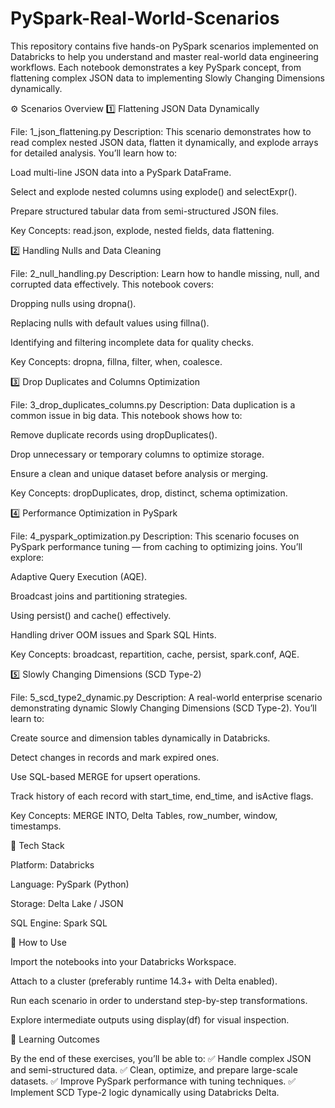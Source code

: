 # PySpark-Real-World-Scenarios


This repository contains five hands-on PySpark scenarios implemented on Databricks to help you understand and master real-world data engineering workflows.
Each notebook demonstrates a key PySpark concept, from flattening complex JSON data to implementing Slowly Changing Dimensions dynamically.

⚙️ Scenarios Overview
1️⃣ Flattening JSON Data Dynamically

File: 1_json_flattening.py
Description:
This scenario demonstrates how to read complex nested JSON data, flatten it dynamically, and explode arrays for detailed analysis.
You’ll learn how to:

Load multi-line JSON data into a PySpark DataFrame.

Select and explode nested columns using explode() and selectExpr().

Prepare structured tabular data from semi-structured JSON files.

Key Concepts: read.json, explode, nested fields, data flattening.

2️⃣ Handling Nulls and Data Cleaning

File: 2_null_handling.py
Description:
Learn how to handle missing, null, and corrupted data effectively.
This notebook covers:

Dropping nulls using dropna().

Replacing nulls with default values using fillna().

Identifying and filtering incomplete data for quality checks.

Key Concepts: dropna, fillna, filter, when, coalesce.

3️⃣ Drop Duplicates and Columns Optimization

File: 3_drop_duplicates_columns.py
Description:
Data duplication is a common issue in big data. This notebook shows how to:

Remove duplicate records using dropDuplicates().

Drop unnecessary or temporary columns to optimize storage.

Ensure a clean and unique dataset before analysis or merging.

Key Concepts: dropDuplicates, drop, distinct, schema optimization.

4️⃣ Performance Optimization in PySpark

File: 4_pyspark_optimization.py
Description:
This scenario focuses on PySpark performance tuning — from caching to optimizing joins.
You’ll explore:

Adaptive Query Execution (AQE).

Broadcast joins and partitioning strategies.

Using persist() and cache() effectively.

Handling driver OOM issues and Spark SQL Hints.

Key Concepts: broadcast, repartition, cache, persist, spark.conf, AQE.

5️⃣ Slowly Changing Dimensions (SCD Type-2)

File: 5_scd_type2_dynamic.py
Description:
A real-world enterprise scenario demonstrating dynamic Slowly Changing Dimensions (SCD Type-2).
You’ll learn to:

Create source and dimension tables dynamically in Databricks.

Detect changes in records and mark expired ones.

Use SQL-based MERGE for upsert operations.

Track history of each record with start_time, end_time, and isActive flags.

Key Concepts: MERGE INTO, Delta Tables, row_number, window, timestamps.

🧩 Tech Stack

Platform: Databricks

Language: PySpark (Python)

Storage: Delta Lake / JSON

SQL Engine: Spark SQL

🚀 How to Use

Import the notebooks into your Databricks Workspace.

Attach to a cluster (preferably runtime 14.3+ with Delta enabled).

Run each scenario in order to understand step-by-step transformations.

Explore intermediate outputs using display(df) for visual inspection.

📘 Learning Outcomes

By the end of these exercises, you’ll be able to:
✅ Handle complex JSON and semi-structured data.
✅ Clean, optimize, and prepare large-scale datasets.
✅ Improve PySpark performance with tuning techniques.
✅ Implement SCD Type-2 logic dynamically using Databricks Delta.
